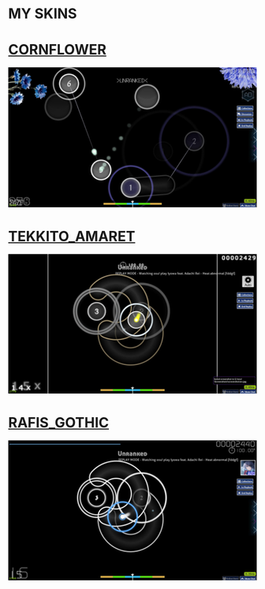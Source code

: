 # MY SKINS



# [CORNFLOWER](https://www.mediafire.com/file/pqfdp19u3uds71o/cornflower.osk/file)
![Screenshot of the application](screenshot382.jpg)

# [TEKKITO_AMARET](https://www.mediafire.com/file/okioi53datgg57x/tekkito_amaret.osk/file)
![Screenshot of the application](screenshot386.jpg)

# [RAFIS_GOTHIC](https://www.mediafire.com/file/kv5xwynnq17uv16/rafis_gothic.osk/file)
![Screenshot of the application](screenshot394.jpg)
